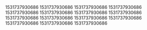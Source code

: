 1531737930686
1531737930686
1531737930686
1531737930686
1531737930686
1531737930686
1531737930686
1531737930686
1531737930686
1531737930686
1531737930686
1531737930686
1531737930686
1531737930686
1531737930686